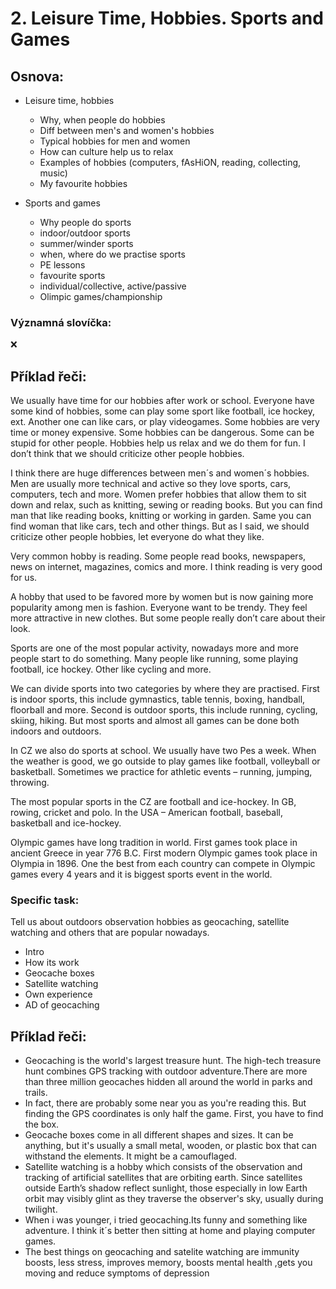 # 2. Leisure Time, Hobbies. Sports and Games

## Osnova:

* Leisure time, hobbies
  * Why, when people do hobbies
  * Diff between men's and women's hobbies
  * Typical hobbies for men and women
  * How can culture help us to relax
  * Examples of hobbies (computers, fAsHiON, reading, collecting, music)
  * My favourite hobbies
  
* Sports and games
  * Why people do sports
  * indoor/outdoor sports
  * summer/winder sports
  * when, where do we practise sports
  * PE lessons
  * favourite sports
  * individual/collective, active/passive
  * Olimpic games/championship

### Významná slovíčka:
❌

## Příklad řeči:
We usually have time for our hobbies after work or school. Everyone have some kind of hobbies, some can play some sport like football, ice hockey, ext. Another one can like cars, or play videogames. Some hobbies are very time or money expensive. Some hobbies can be dangerous. Some can be stupid for other people. Hobbies help us relax and we do them for fun. I don’t think that we should criticize other people hobbies.

I think there are huge differences between men´s and women´s hobbies. Men are usually more technical and active so they love sports, cars, computers, tech and more. Women prefer hobbies that allow them to sit down and relax, such as knitting, sewing or reading books. But you can find man that like reading books, knitting or working in garden. Same you can find woman that like cars, tech and other things. But as I said, we should criticize other people hobbies, let everyone do what they like.

Very common hobby is reading. Some people read books, newspapers, news on internet, magazines, comics and more. I think reading is very good for us.

A hobby that used to be favored more by women but is now gaining more popularity among men is fashion. Everyone want to be trendy. They feel more attractive in new clothes. But some people really don’t care about their look. 

Sports are one of the most popular activity, nowadays more and more people start to do something. Many people like running, some playing football, ice hockey. Other like cycling and more.

We can divide sports into two categories by where they are practised. First is indoor sports, this include gymnastics, table tennis, boxing, handball, floorball and more. Second is outdoor sports, this include running, cycling, skiing, hiking. But most sports and almost all games can be done both indoors and outdoors.

In CZ we also do sports at school. We usually have two Pes a week. When the weather is good, we go outside to play games like football, volleyball or basketball. Sometimes we practice for athletic events – running, jumping, throwing.

The most popular sports in the CZ are football and ice-hockey. In GB, rowing, cricket and polo. In the USA – American football, baseball, basketball and ice-hockey.

Olympic games have long tradition in world. First games took place in ancient Greece in year 776 B.C. First modern Olympic games took place in Olympia in 1896. One the best from each country can compete in Olympic games every 4 years and it is biggest sports event in the world. 
### Specific task:
Tell us about outdoors observation hobbies as geocaching, satellite watching and others that are popular nowadays.

* Intro
* How its work
* Geocache boxes
* Satellite watching
* Own experience
* AD of geocaching

## Příklad řeči:
* Geocaching is the world's largest treasure hunt. The high-tech treasure hunt combines GPS tracking with outdoor adventure.There are more than three million geocaches hidden all around the world in parks and trails. 
* In fact, there are probably some near you as you're reading this. But finding the GPS coordinates is only half the game. First, you have to find the box.
* Geocache boxes come in all different shapes and sizes. It can be anything, but it's usually a small metal, wooden, or plastic box that can withstand the elements. It might be a camouflaged.
* Satellite watching is a hobby which consists of the observation and tracking of artificial satellites that are orbiting earth. Since satellites outside Earth’s shadow reflect sunlight, those especially in low Earth orbit may visibly glint as they traverse the observer's sky, usually during twilight.
* When i was younger, i tried geocaching.Its funny and something like adventure. I think it´s better then sitting at home and playing computer games.
* The best things on geocaching and satelite watching are immunity boosts, less stress, improves memory, boosts mental health ,gets you moving and reduce symptoms of depression
